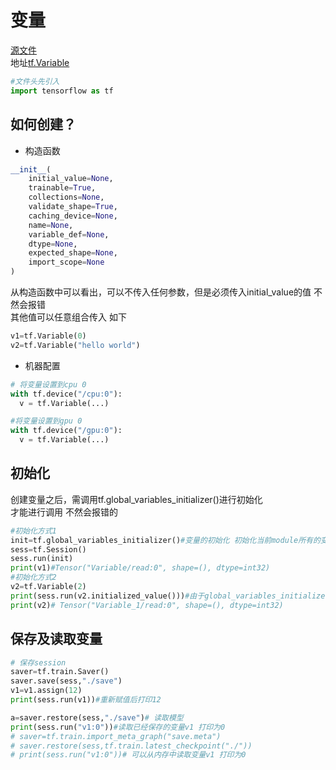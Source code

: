 # 变量
[源文件](./variable.py)   
地址[tf.Variable](https://www.tensorflow.org/api_docs/python/tf/Variable) 
```Python
#文件头先引入
import tensorflow as tf
```

## 如何创建？ 
- 构造函数
```Python
__init__(
    initial_value=None,
    trainable=True,
    collections=None,
    validate_shape=True,
    caching_device=None,
    name=None,
    variable_def=None,
    dtype=None,
    expected_shape=None,
    import_scope=None
)
```
从构造函数中可以看出，可以不传入任何参数，但是必须传入initial_value的值 不然会报错  
其他值可以任意组合传入 如下
```Python
v1=tf.Variable(0) 
v2=tf.Variable("hello world")
```
- 机器配置
```Python
# 将变量设置到cpu 0
with tf.device("/cpu:0"):
  v = tf.Variable(...)

#将变量设置到gpu 0
with tf.device("/gpu:0"):
  v = tf.Variable(...)
```

## 初始化
创建变量之后，需调用tf.global_variables_initializer()进行初始化  
才能进行调用 不然会报错的
```Python
#初始化方式1
init=tf.global_variables_initializer()#变量的初始化 初始化当前module所有的变量
sess=tf.Session()
sess.run(init)
print(v1)#Tensor("Variable/read:0", shape=(), dtype=int32)
#初始化方式2
v2=tf.Variable(2)
print(sess.run(v2.initialized_value()))#由于global_variables_initializer 其实不写也可以的
print(v2)# Tensor("Variable_1/read:0", shape=(), dtype=int32)
```
## 保存及读取变量
```Python
# 保存session
saver=tf.train.Saver()
saver.save(sess,"./save")
v1=v1.assign(12)
print(sess.run(v1))#重新赋值后打印12

a=saver.restore(sess,"./save")# 读取模型
print(sess.run("v1:0"))#读取已经保存的变量v1 打印为0
# saver=tf.train.import_meta_graph("save.meta")
# saver.restore(sess,tf.train.latest_checkpoint("./"))
# print(sess.run("v1:0"))# 可以从内存中读取变量v1 打印为0
```

